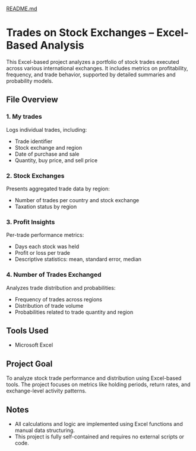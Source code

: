 [README.md](https://github.com/user-attachments/files/21198162/README.md)
# Trades on Stock Exchanges – Excel-Based Analysis

This Excel-based project analyzes a portfolio of stock trades executed across various international exchanges. It includes metrics on profitability, frequency, and trade behavior, supported by detailed summaries and probability models.

## File Overview

### 1. My trades
Logs individual trades, including:
- Trade identifier
- Stock exchange and region
- Date of purchase and sale
- Quantity, buy price, and sell price

### 2. Stock Exchanges
Presents aggregated trade data by region:
- Number of trades per country and stock exchange
- Taxation status by region

### 3. Profit Insights
Per-trade performance metrics:
- Days each stock was held
- Profit or loss per trade
- Descriptive statistics: mean, standard error, median

### 4. Number of Trades Exchanged
Analyzes trade distribution and probabilities:
- Frequency of trades across regions
- Distribution of trade volume
- Probabilities related to trade quantity and region

## Tools Used

- Microsoft Excel

## Project Goal

To analyze stock trade performance and distribution using Excel-based tools. The project focuses on metrics like holding periods, return rates, and exchange-level activity patterns.

## Notes

- All calculations and logic are implemented using Excel functions and manual data structuring.
- This project is fully self-contained and requires no external scripts or code.

